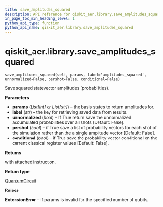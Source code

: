 ```yaml
---
title: save_amplitudes_squared
description: API reference for qiskit_aer.library.save_amplitudes_squared
in_page_toc_min_heading_level: 1
python_api_type: function
python_api_name: qiskit_aer.library.save_amplitudes_squared
---
```


# qiskit\_aer.library.save\_amplitudes\_squared

<span id="qiskit_aer.library.save_amplitudes_squared" />

`save_amplitudes_squared(self, params, label='amplitudes_squared', unnormalized=False, pershot=False, conditional=False)`

Save squared statevector amplitudes (probabilities).

**Parameters**

*   **params** (*List\[int] or List\[str]*) – the basis states to return amplitudes for.
*   **label** (*str*) – the key for retrieving saved data from results.
*   **unnormalized** (*bool*) – If True return save the unnormalized accumulated probabilities over all shots \[Default: False].
*   **pershot** (*bool*) – if True save a list of probability vectors for each shot of the simulation rather than the a single amplitude vector \[Default: False].
*   **conditional** (*bool*) – if True save the probability vector conditional on the current classical register values \[Default: False].

**Returns**

with attached instruction.

**Return type**

[QuantumCircuit](qiskit.circuit.QuantumCircuit "qiskit.circuit.QuantumCircuit")

**Raises**

**ExtensionError** – if params is invalid for the specified number of qubits.

